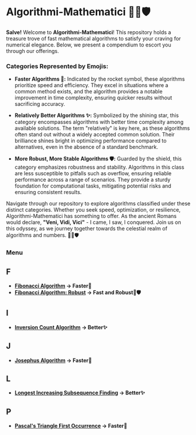 # Algorithmi-Mathematici 🚀✨🛡️

**Salve!** Welcome to **Algorithmi-Mathematici**! This repository holds a treasure trove of fast mathematical algorithms to satisfy your craving for numerical elegance. Below, we present a compendium to escort you through our offerings.

### Categories Represented by Emojis:

- **Faster Algorithms 🚀:** Indicated by the rocket symbol, these algorithms prioritize speed and efficiency. They excel in situations where a common method exists, and the algorithm provides a notable improvement in time complexity, ensuring quicker results without sacrificing accuracy.

- **Relatively Better Algorithms ✨:**  Symbolized by the shining star, this category encompasses algorithms with better time complexity among available solutions. The term "relatively" is key here, as these algorithms often stand out without a widely accepted common solution. Their brilliance shines bright in optimizing performance compared to alternatives, even in the absence of a standard benchmark.

- **More Robust, More Stable Algorithms 🛡️:** Guarded by the shield, this category emphasizes robustness and stability. Algorithms in this class are less susceptible to pitfalls such as overflow, ensuring reliable performance across a range of scenarios. They provide a sturdy foundation for computational tasks, mitigating potential risks and ensuring consistent results.

Navigate through our repository to explore algorithms classified under these distinct categories. Whether you seek speed, optimization, or resilience, Algorithmi-Mathematici has something to offer. As the ancient Romans would declare, **"Veni, Vidi, Vici"** - I came, I saw, I conquered. Join us on this odyssey, as we journey together towards the celestial realm of algorithms and numbers. 🚀✨🛡️
### Menu


## F
- **[Fibonacci Algorithm](Fibonacci.md) -> Faster🚀**
- **[Fibonacci Algorithm: Robust](Fibonacci.md) -> Fast and Robust🚀🛡**

## I
- **[Inversion Count Algorithm](Inversion.md) -> Better✨**

## J
- **[Josephus Algorithm](Josephus.md) -> Faster🚀**

## L
- **[Longest Increasing Subsequence Finding](LIS_Finding.md) -> Better✨**

## P
- **[Pascal's Triangle First Occurrence](Pascal_First_Occ.md) -> Faster🚀**

